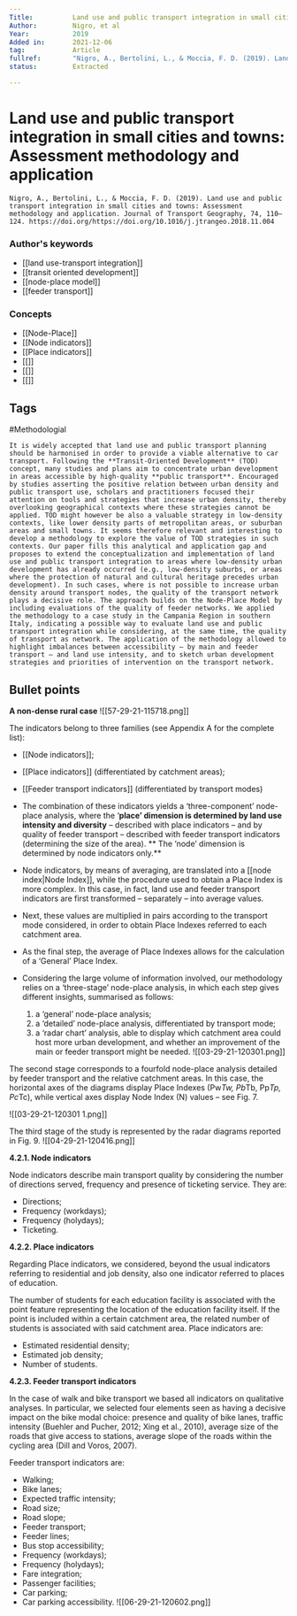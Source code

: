 ```yaml
---
Title: 			Land use and public transport integration in small cities and towns Assessment methodology and application  
Author:			Nigro, et al
Year:			2019
Added in:		2021-12-06
tag:			Article
fullref: 		"Nigro, A., Bertolini, L., & Moccia, F. D. (2019). Land use and public transport integration in small cities and towns: Assessment methodology and application. Journal of Transport Geography, 74, 110–124. https://doi.org/https://doi.org/10.1016/j.jtrangeo.2018.11.004"
status:			Extracted

---
```


# Land use and public transport integration in small cities and towns: Assessment methodology and application 
```ad-quote
Nigro, A., Bertolini, L., & Moccia, F. D. (2019). Land use and public transport integration in small cities and towns: Assessment methodology and application. Journal of Transport Geography, 74, 110–124. https://doi.org/https://doi.org/10.1016/j.jtrangeo.2018.11.004
```
### Author's keywords
- [[land use-transport integration]]
- [[transit oriented development]]
- [[node-place model]]
- [[feeder transport]]
### Concepts
- [[Node-Place]]
- [[Node indicators]] 
- [[Place indicators]]
- [[]]
- [[]]
- [[]]
## Tags
#Methodologial 

```ad-abstract
It is widely accepted that land use and public transport planning should be harmonised in order to provide a viable alternative to car transport. Following the **Transit-Oriented Development** (TOD) concept, many studies and plans aim to concentrate urban development in areas accessible by high-quality **public transport**. Encouraged by studies asserting the positive relation between urban density and public transport use, scholars and practitioners focused their attention on tools and strategies that increase urban density, thereby overlooking geographical contexts where these strategies cannot be applied. TOD might however be also a valuable strategy in low-density contexts, like lower density parts of metropolitan areas, or suburban areas and small towns. It seems therefore relevant and interesting to develop a methodology to explore the value of TOD strategies in such contexts. Our paper fills this analytical and application gap and proposes to extend the conceptualization and implementation of land use and public transport integration to areas where low-density urban development has already occurred (e.g., low-density suburbs, or areas where the protection of natural and cultural heritage precedes urban development). In such cases, where is not possible to increase urban density around transport nodes, the quality of the transport network plays a decisive role. The approach builds on the Node-Place Model by including evaluations of the quality of feeder networks. We applied the methodology to a case study in the Campania Region in southern Italy, indicating a possible way to evaluate land use and public transport integration while considering, at the same time, the quality of transport as network. The application of the methodology allowed to highlight imbalances between accessibility – by main and feeder transport – and land use intensity, and to sketch urban development strategies and priorities of intervention on the transport network.
```

## Bullet points
**A non-dense rural case**
![[57-29-21-115718.png]]

The indicators belong to three families (see Appendix A for the complete list):

- [[Node indicators]];

- [[Place indicators]] (differentiated by catchment areas);

- [[Feeder transport indicators]] (differentiated by transport modes)

- The combination of these indicators yields a ‘three-component’ node-place analysis, where the ‘**place’ dimension is determined by land use intensity and diversity** – described with place indicators – and by quality of feeder transport – described with feeder transport indicators (determining the size of the area). ** The ‘node’ dimension is determined by node indicators only.**

 - Node indicators, by means of averaging, are translated into a [[node index|Node Index]], while the procedure used to obtain a Place Index is more complex. In this case, in fact, land use and feeder transport indicators are first transformed – separately – into average values.

- Next, these values are multiplied in pairs according to the transport mode considered, in order to obtain Place Indexes referred to each catchment area.

 - As the final step, the average of Place Indexes allows for the calculation of a ‘General’ Place Index.

- Considering the large volume of information involved, our methodology relies on a ‘three-stage’ node-place analysis, in which each step gives different insights, summarised as follows:
	1. a ‘general’ node-place analysis;
	2.  a ‘detailed’ node-place analysis, differentiated by transport mode;
	3.  a ‘radar chart’ analysis, able to display which catchment area could host more urban development, and whether an improvement of the main or feeder transport might be needed.
![[03-29-21-120301.png]]

The second stage corresponds to a fourfold node-place analysis detailed by feeder transport and the relative catchment areas. In this case, the horizontal axes of the diagrams display Place Indexes (Pw*Tw, Pb*Tb, Pp*Tp, Pc*Tc), while vertical axes display Node Index (N) values – see Fig. 7.

![[03-29-21-120301 1.png]]
  
The third stage of the study is represented by the radar diagrams reported in Fig. 9.
![[04-29-21-120416.png]]

**4.2.1. Node indicators**

Node indicators describe main transport quality by considering the number of directions served, frequency and presence of ticketing service. They are:

- Directions;
- Frequency (workdays);
- Frequency (holydays);
- Ticketing.

**4.2.2. Place indicators**

Regarding Place indicators, we considered, beyond the usual indicators referring to residential and job density, also one indicator referred to places of education.

The number of students for each education facility is associated with the point feature representing the location of the education facility itself. If the point is included within a certain catchment area, the related number of students is associated with said catchment area. Place indicators are:

- Estimated residential density;
- Estimated job density;
- Number of students.

**4.2.3. Feeder transport indicators**

In the case of walk and bike transport we based all indicators on qualitative analyses. In particular, we selected four elements seen as having a decisive impact on the bike modal choice: presence and quality of bike lanes, traffic intensity (Buehler and Pucher, 2012; Xing et al., 2010), average size of the roads that give access to stations, average slope of the roads within the cycling area (Dill and Voros, 2007).

Feeder transport indicators are:
- Walking;
- Bike lanes;
- Expected traffic intensity;
- Road size;
- Road slope;
- Feeder transport;
- Feeder lines;
- Bus stop accessibility;
- Frequency (workdays);
- Frequency (holydays);
- Fare integration;
- Passenger facilities;
- Car parking;
- Car parking accessibility.
![[06-29-21-120602.png]]